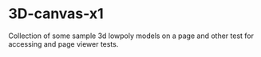 # 3D-canvas-x1
Collection of some sample 3d lowpoly models on a page and other test for accessing and page viewer tests.
